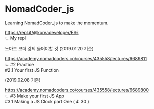 # NomadCoder_js
Learning NomadCoder_js  to make the momentum. <br>

https://repl.it/@koreadeveloper/ES6 <br>
ㄴ My repl <br>

노마드 코더 강의 들어야할 것 (2019.01.20 기준) <br>

https://academy.nomadcoders.co/courses/435558/lectures/6689811 <br>
ㄴ #2 Practice <br>
  #2.1 Your first JS Function <br>

(2019.02.08 기준) <br>

https://academy.nomadcoders.co/courses/435558/lectures/6689800 <br>
ㄴ #3 Make your first JS App <br>
   #3.1 Making a JS Clock part One ( 4: 30 ) <br>
